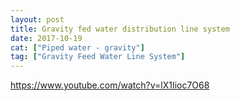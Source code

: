 ```yaml
---
layout: post
title: Gravity fed water distribution line system
date: 2017-10-19
cat: ["Piped water - gravity"]
tag: ["Gravity Feed Water Line System"]
---
```


https://www.youtube.com/watch?v=lX1Iioc7O68